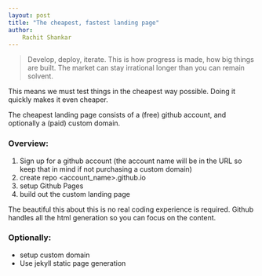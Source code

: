 ```yaml
---
layout: post
title: "The cheapest, fastest landing page"
author: 
    Rachit Shankar
---
```


> Develop, deploy, iterate. This is how progress is made, how big things are built. 
> The market can stay irrational longer than you can remain solvent. 

This means we must test things in the cheapest way possible. Doing it quickly makes it even cheaper. 

The cheapest landing page consists of a (free) github account, and optionally a (paid) custom domain.

### Overview: 

1. Sign up for a github account (the account name will be in the URL so keep that in mind if not purchasing a custom domain)
2. create repo <account_name>.github.io
3. setup Github Pages 
4. build out the custom landing page 

The beautiful this about this is no real coding experience is required. Github handles all the html generation so you can focus on the content. 

### Optionally:

- setup custom domain 
- Use jekyll static page generation 
